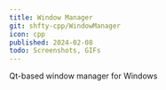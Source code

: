 ```yaml
---
title: Window Manager
git: shfty-cpp/WindowManager
icon: cpp
published: 2024-02-08
todo: Screenshots, GIFs
---
```


Qt-based window manager for Windows
